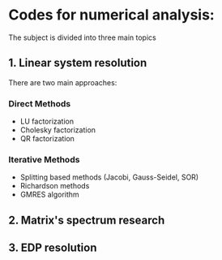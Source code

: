 # Codes for numerical analysis:
The subject is divided into three main topics

## 1. Linear system resolution

There are two main approaches:
### Direct Methods
- LU factorization
- Cholesky factorization
- QR factorization
### Iterative Methods
- Splitting based methods (Jacobi, Gauss-Seidel, SOR)
- Richardson methods
- GMRES algorithm
 ## 2. Matrix's spectrum research
 ## 3. EDP resolution